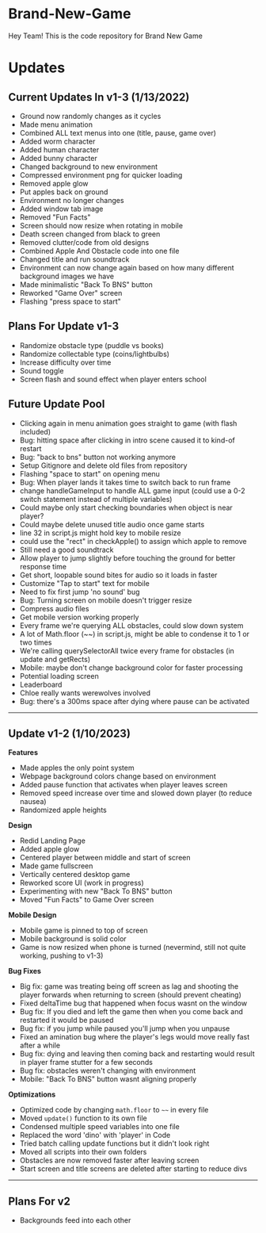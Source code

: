 ﻿# Brand-New-Game
Hey Team! This is the code repository for Brand New Game

# Updates

## Current Updates In v1-3 (1/13/2022)
- Ground now randomly changes as it cycles
- Made menu animation
- Combined ALL text menus into one (title, pause, game over)
- Added worm character
- Added human character
- Added bunny character
- Changed background to new environment
- Compressed environment png for quicker loading
- Removed apple glow
- Put apples back on ground
- Environment no longer changes
- Added window tab image
- Removed "Fun Facts"
- Screen should now resize when rotating in mobile
- Death screen changed from black to green
- Removed clutter/code from old designs
- Combined Apple And Obstacle code into one file
- Changed title and run soundtrack
- Environment can now change again based on how many different background images we have
- Made minimalistic "Back To BNS" button
- Reworked "Game Over" screen
- Flashing "press space to start"


## Plans For Update v1-3
- Randomize obstacle type (puddle vs books)
- Randomize collectable type (coins/lightbulbs)
- Increase difficulty over time
- Sound toggle
- Screen flash and sound effect when player enters school


## Future Update Pool
- Clicking again in menu animation goes straight to game (with flash included)
- Bug: hitting space after clicking in intro scene caused it to kind-of restart
- Bug: "back to bns" button not working anymore
- Setup Gitignore and delete old files from repository
- Flashing "space to start" on opening menu
- Bug: When player lands it takes time to switch back to run frame
- change handleGameInput to handle ALL game input (could use a 0-2 switch statement instead of multiple variables)
- Could maybe only start checking boundaries when object is near player?
- Could maybe delete unused title audio once game starts
- line 32 in script.js might hold key to mobile resize
- could use the "rect" in checkApple() to assign which apple to remove
- Still need a good soundtrack
- Allow player to jump slightly before touching the ground for better response time
- Get short, loopable sound bites for audio so it loads in faster
- Customize "Tap to start" text for mobile
- Need to fix first jump 'no sound' bug
- Bug: Turning screen on mobile doesn't trigger resize
- Compress audio files
- Get mobile version working properly
- Every frame we're querying ALL obstacles, could slow down system
- A lot of Math.floor (~~) in script.js, might be able to condense it to 1 or two times
- We're calling querySelectorAll twice every frame for obstacles (in update and getRects)
- Mobile: maybe don't change background color for faster processing
- Potential loading screen
- Leaderboard
- Chloe really wants werewolves involved
- Bug: there's a 300ms space after dying where pause can be activated

---

## Update v1-2 (1/10/2023)
**Features**
- Made apples the only point system
- Webpage background colors change based on environment
- Added pause function that activates when player leaves screen
- Removed speed increase over time and slowed down player (to reduce nausea)
- Randomized apple heights

**Design**
- Redid Landing Page
- Added apple glow
- Centered player between middle and start of screen
- Made game fullscreen
- Vertically centered desktop game
- Reworked score UI (work in progress)
- Experimenting with new "Back To BNS" button
- Moved "Fun Facts" to Game Over screen

**Mobile Design**
- Mobile game is pinned to top of screen
- Mobile background is solid color
- Game is now resized when phone is turned (nevermind, still not quite working, pushing to v1-3)

**Bug Fixes**
- Big fix: game was treating being off screen as lag and shooting the player forwards when returning to screen (should prevent cheating)
- Fixed deltaTime bug that happened when focus wasnt on the window
- Bug fix: If you died and left the game then when you come back and restarted it would be paused
- Bug fix: if you jump while paused you'll jump when you unpause
- Fixed an amination bug where the player's legs would move really fast after a while
- Bug fix: dying and leaving then coming back and restarting would result in player frame stutter for a few seconds
- Bug fix: obstacles weren't changing with environment
- Mobile: "Back To BNS" button wasnt aligning properly

**Optimizations**
- Optimized code by changing `math.floor` to `~~` in every file
- Moved `update()` function to its own file 
- Condensed multiple speed variables into one file
- Replaced the word 'dino' with 'player' in Code
- Tried batch calling update functions but it didn't look right
- Moved all scripts into their own folders
- Obstacles are now removed faster after leaving screen
- Start screen and title screens are deleted after starting to reduce divs

---

## Plans For v2

- Backgrounds feed into each other